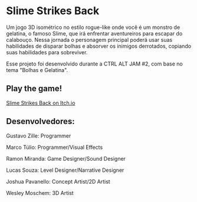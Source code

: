 # Slime Strikes Back

Um jogo 3D isométrico no estilo rogue-like onde você é um monstro de gelatina, o famoso Slime, que irá enfrentar aventureiros para escapar do calabouço. Nessa jornada o personagem principal poderá usar suas habilidades de disparar bolhas e absorver os inimigos derrotados, copiando suas habilidades para sobreviver.

Esse projeto foi desenvolvido durante a CTRL ALT JAM #2, com base no tema "Bolhas e Gelatina".

## Play the game!

[Slime Strikes Back on Itch.io](zille.itch.io/slime-strikes-back)

## Desenvolvedores:

Gustavo Zille: Programmer

Marco Túlio: Programmer/Visual Effects

Ramon Miranda: Game Designer/Sound Designer

Lucas Souza: Level Designer/Narrative Designer

Joshua Pavanello: Concept Artist/2D Artist

Wesley Moschem: 3D Artist
